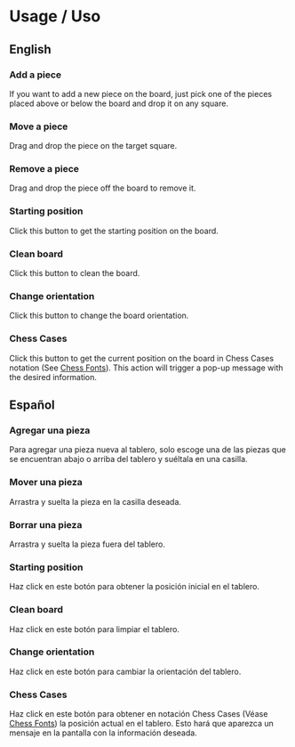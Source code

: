 # Usage / Uso

## English

### Add a piece

If you want to add a new piece on the board, just pick one of the pieces placed above or below 
the board and drop it on any square.

### Move a piece

Drag and drop the piece on the target square.

### Remove a piece

Drag and drop the piece off the board to remove it.

### Starting position

Click this button to get the starting position on the board.

### Clean board

Click this button to clean the board.

### Change orientation

Click this button to change the board orientation.

### Chess Cases

Click this button to get the current position on the board in Chess Cases notation (See [Chess Fonts](http://www.enpassant.dk/chess/fonteng.htm)).
This action will trigger a pop-up message with the desired information.

## Español

### Agregar una pieza

Para agregar una pieza nueva al tablero, solo escoge una de las piezas que se encuentran abajo
o arriba del tablero y suéltala en una casilla.

### Mover una pieza

Arrastra y suelta la pieza en la casilla deseada.

### Borrar una pieza

Arrastra y suelta la pieza fuera del tablero.

### Starting position

Haz click en este botón para obtener la posición inicial en el tablero.

### Clean board

Haz click en este botón para limpiar el tablero.

### Change orientation

Haz click en este botón para cambiar la orientación del tablero. 

### Chess Cases

Haz click en este botón para obtener en notación Chess Cases (Véase [Chess Fonts](http://www.enpassant.dk/chess/fonteng.htm)) la posición actual en el tablero.
Esto hará que aparezca un mensaje en la pantalla con la información deseada.
